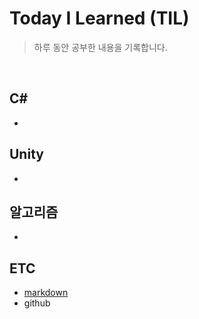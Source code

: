 # Today I Learned (TIL)
> 하루 동안 공부한 내용을 기록합니다.  
<br/>  

## C#  
- 
## Unity
-
## 알고리즘
-
## ETC
- [markdown](../TIL/ETC/markdown.md)
- github
